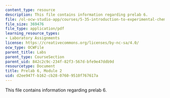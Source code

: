 ```yaml
---
content_type: resource
description: This file contains information regarding prelab 6.
file: /ol-ocw-studio-app/courses/5-35-introduction-to-experimental-chemistry-fall-2012/d2ee947fb162cb2807609510f767617a_MIT5_35F12_prelab6module2.pdf
file_size: 369476
file_type: application/pdf
learning_resource_types:
- Laboratory Assignments
license: https://creativecommons.org/licenses/by-nc-sa/4.0/
ocw_type: OCWFile
parent_title: Labs
parent_type: CourseSection
parent_uid: 842c2c9c-234f-82f3-567d-bfe9e47ddb9d
resourcetype: Document
title: Prelab 6, Module 2
uid: d2ee947f-b162-cb28-0760-9510f767617a
---
```

This file contains information regarding prelab 6.